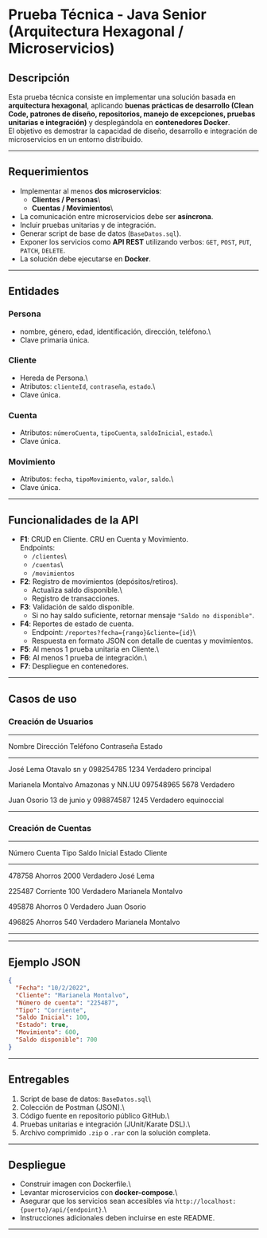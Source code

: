 # Prueba Técnica - Java Senior (Arquitectura Hexagonal / Microservicios)

## Descripción

Esta prueba técnica consiste en implementar una solución basada en
**arquitectura hexagonal**, aplicando **buenas prácticas de desarrollo
(Clean Code, patrones de diseño, repositorios, manejo de excepciones,
pruebas unitarias e integración)** y desplegándola en **contenedores
Docker**.\
El objetivo es demostrar la capacidad de diseño, desarrollo e
integración de microservicios en un entorno distribuido.

------------------------------------------------------------------------

## Requerimientos

-   Implementar al menos **dos microservicios**:
    -   **Clientes / Personas**\
    -   **Cuentas / Movimientos**\
-   La comunicación entre microservicios debe ser **asíncrona**.
-   Incluir pruebas unitarias y de integración.
-   Generar script de base de datos (`BaseDatos.sql`).
-   Exponer los servicios como **API REST** utilizando verbos: `GET`,
    `POST`, `PUT`, `PATCH`, `DELETE`.
-   La solución debe ejecutarse en **Docker**.

------------------------------------------------------------------------

## Entidades

### Persona

-   nombre, género, edad, identificación, dirección, teléfono.\
-   Clave primaria única.

### Cliente

-   Hereda de Persona.\
-   Atributos: `clienteId`, `contraseña`, `estado`.\
-   Clave única.

### Cuenta

-   Atributos: `númeroCuenta`, `tipoCuenta`, `saldoInicial`, `estado`.\
-   Clave única.

### Movimiento

-   Atributos: `fecha`, `tipoMovimiento`, `valor`, `saldo`.\
-   Clave única.

------------------------------------------------------------------------

## Funcionalidades de la API

-   **F1**: CRUD en Cliente. CRU en Cuenta y Movimiento.\
    Endpoints:
    -   `/clientes`\
    -   `/cuentas`\
    -   `/movimientos`
-   **F2**: Registro de movimientos (depósitos/retiros).
    -   Actualiza saldo disponible.\
    -   Registro de transacciones.
-   **F3**: Validación de saldo disponible.
    -   Si no hay saldo suficiente, retornar mensaje
        `"Saldo no disponible"`.
-   **F4**: Reportes de estado de cuenta.
    -   Endpoint: `/reportes?fecha={rango}&cliente={id}`\
    -   Respuesta en formato JSON con detalle de cuentas y movimientos.
-   **F5**: Al menos 1 prueba unitaria en Cliente.\
-   **F6**: Al menos 1 prueba de integración.\
-   **F7**: Despliegue en contenedores.

------------------------------------------------------------------------

## Casos de uso

### Creación de Usuarios

  -----------------------------------------------------------------------------
  Nombre             Dirección            Teléfono     Contraseña   Estado
  ------------------ -------------------- ------------ ------------ -----------
  José Lema          Otavalo sn y         098254785    1234         Verdadero
                     principal                                      

  Marianela Montalvo Amazonas y NN.UU     097548965    5678         Verdadero

  Juan Osorio        13 de junio y        098874587    1245         Verdadero
                     equinoccial                                    
                     
  -----------------------------------------------------------------------------

### Creación de Cuentas

  --------------------------------------------------------------------------
  Número Cuenta  Tipo        Saldo Inicial  Estado      Cliente
  -------------- ----------- -------------- ----------- --------------------
  478758         Ahorros     2000           Verdadero   José Lema

  225487         Corriente   100            Verdadero   Marianela Montalvo

  495878         Ahorros     0              Verdadero   Juan Osorio

  496825         Ahorros     540            Verdadero   Marianela Montalvo
  
  --------------------------------------------------------------------------

------------------------------------------------------------------------

## Ejemplo JSON

``` json
{
  "Fecha": "10/2/2022",
  "Cliente": "Marianela Montalvo",
  "Número de cuenta": "225487",
  "Tipo": "Corriente",
  "Saldo Inicial": 100,
  "Estado": true,
  "Movimiento": 600,
  "Saldo disponible": 700
}
```

------------------------------------------------------------------------

## Entregables

1.  Script de base de datos: `BaseDatos.sql`\
2.  Colección de Postman (JSON).\
3.  Código fuente en repositorio público GitHub.\
4.  Pruebas unitarias e integración (JUnit/Karate DSL).\
5.  Archivo comprimido `.zip` o `.rar` con la solución completa.

------------------------------------------------------------------------

## Despliegue

-   Construir imagen con Dockerfile.\
-   Levantar microservicios con **docker-compose**.\
-   Asegurar que los servicios sean accesibles vía
    `http://localhost:{puerto}/api/{endpoint}`.\
-   Instrucciones adicionales deben incluirse en este README.

------------------------------------------------------------------------
